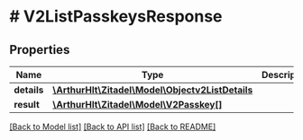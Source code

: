 # # V2ListPasskeysResponse

## Properties

Name | Type | Description | Notes
------------ | ------------- | ------------- | -------------
**details** | [**\ArthurHlt\Zitadel\Model\Objectv2ListDetails**](Objectv2ListDetails.md) |  | [optional]
**result** | [**\ArthurHlt\Zitadel\Model\V2Passkey[]**](V2Passkey.md) |  | [optional]

[[Back to Model list]](../../README.md#models) [[Back to API list]](../../README.md#endpoints) [[Back to README]](../../README.md)
